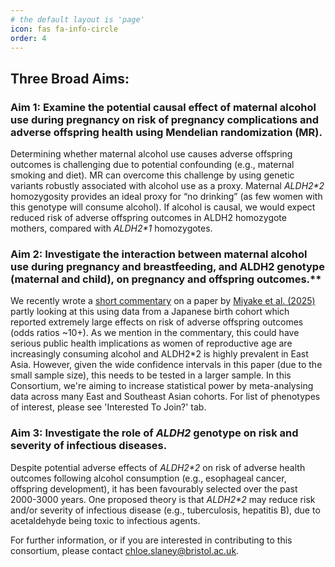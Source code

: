 ```yaml
---
# the default layout is 'page'
icon: fas fa-info-circle
order: 4
---
```

## Three Broad Aims:
### Aim 1: Examine the potential causal effect of maternal alcohol use during pregnancy on risk of pregnancy complications and adverse offspring health using Mendelian randomization (MR).
Determining whether maternal alcohol use causes adverse offspring outcomes is challenging due to potential confounding (e.g., maternal smoking and diet). MR can overcome this challenge by using genetic variants robustly associated with alcohol use as a proxy. Maternal *ALDH2\*2* homozygosity provides an ideal proxy for “no drinking” (as few women with this genotype will consume alcohol). If alcohol is causal, we would expect reduced risk of adverse offspring outcomes in ALDH2 homozygote mothers, compared with *ALDH2\*1* homozygotes.

### Aim 2: Investigate the interaction between maternal alcohol use during pregnancy and breastfeeding, and ALDH2 genotype (maternal and child), on pregnancy and offspring outcomes.** 
We recently wrote a [short commentary](https://onlinelibrary.wiley.com/doi/10.1111/acer.70070?af=R) on a paper by [Miyake et al. (2025)](https://pmc.ncbi.nlm.nih.gov/articles/PMC11740163/) partly looking at this using data from a Japanese birth cohort which reported extremely large effects on risk of adverse offspring outcomes (odds ratios ~10+). As we mention in the commentary, this could have serious public health implications as women of reproductive age are increasingly consuming alcohol and ALDH2*2 is highly prevalent in East Asia. However, given the wide confidence intervals in this paper (due to the small sample size), this needs to be tested in a larger sample. In this Consortium, we're aiming to increase statistical power by meta-analysing data across many East and Southeast Asian cohorts. For list of phenotypes of interest, please see 'Interested To Join?' tab.

### Aim 3: Investigate the role of *ALDH2* genotype on risk and severity of infectious diseases.
Despite potential adverse effects of *ALDH2\*2* on risk of adverse health outcomes following alcohol consumption (e.g., esophageal cancer, offspring development), it has been favourably selected over the past 2000-3000 years. One proposed theory is that *ALDH2\*2* may reduce risk and/or severity of infectious disease (e.g., tuberculosis, hepatitis B), due to acetaldehyde being toxic to infectious agents.

For further information, or if you are interested in contributing to this consortium, please contact chloe.slaney@bristol.ac.uk.
